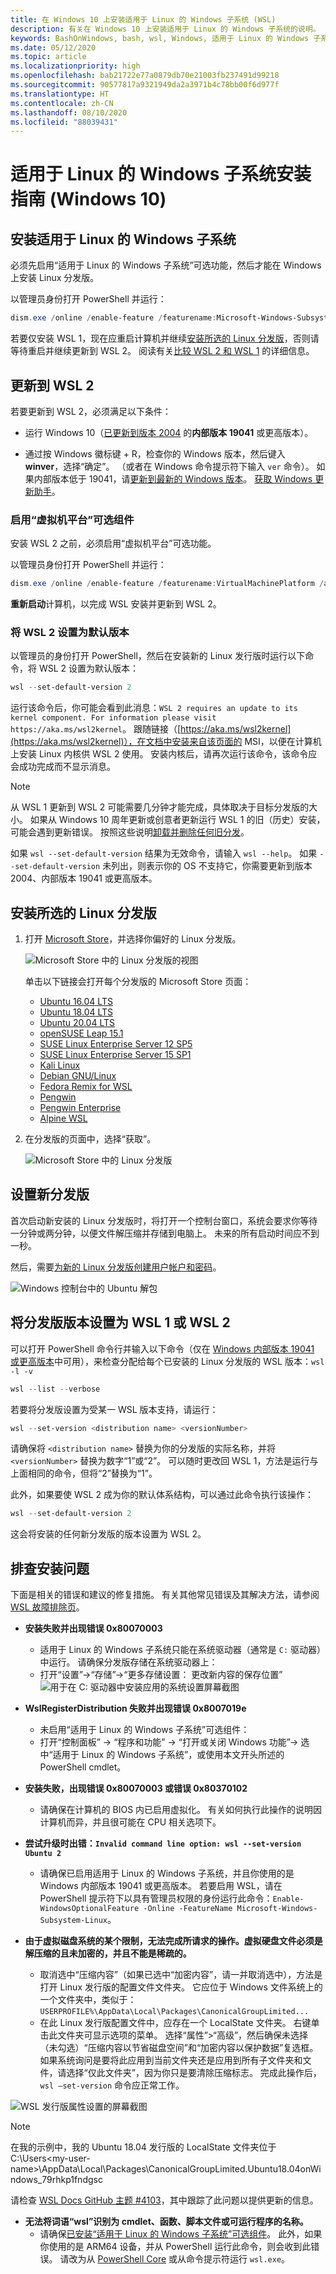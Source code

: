 ```yaml
---
title: 在 Windows 10 上安装适用于 Linux 的 Windows 子系统 (WSL)
description: 有关在 Windows 10 上安装适用于 Linux 的 Windows 子系统的说明。
keywords: BashOnWindows, bash, wsl, Windows, 适用于 Linux 的 Windows 子系统, windows 子系统, ubuntu, debian, suse, Windows 10, 安装, 启用, WSL2, 版本 2
ms.date: 05/12/2020
ms.topic: article
ms.localizationpriority: high
ms.openlocfilehash: bab21722e77a0879db70e21003fb237491d99218
ms.sourcegitcommit: 90577817a9321949da2a3971b4c78bb00f6d977f
ms.translationtype: HT
ms.contentlocale: zh-CN
ms.lasthandoff: 08/10/2020
ms.locfileid: "88039431"
---
```

# <a name="windows-subsystem-for-linux-installation-guide-for-windows-10"></a>适用于 Linux 的 Windows 子系统安装指南 (Windows 10)

## <a name="install-the-windows-subsystem-for-linux"></a>安装适用于 Linux 的 Windows 子系统

必须先启用“适用于 Linux 的 Windows 子系统”可选功能，然后才能在 Windows 上安装 Linux 分发版。

以管理员身份打开 PowerShell 并运行：

```powershell
dism.exe /online /enable-feature /featurename:Microsoft-Windows-Subsystem-Linux /all /norestart
```

若要仅安装 WSL 1，现在应重启计算机并继续[安装所选的 Linux 分发版](./install-win10.md#install-your-linux-distribution-of-choice)，否则请等待重启并继续更新到 WSL 2。 阅读有关[比较 WSL 2 和 WSL 1](./compare-versions.md) 的详细信息。

## <a name="update-to-wsl-2"></a>更新到 WSL 2

若要更新到 WSL 2，必须满足以下条件：

- 运行 Windows 10（[已更新到版本 2004](ms-settings:windowsupdate) 的**内部版本 19041** 或更高版本）。

- 通过按 Windows 徽标键 + R，检查你的 Windows 版本，然后键入 **winver**，选择“确定”。 （或者在 Windows 命令提示符下输入 `ver` 命令）。 如果内部版本低于 19041，请[更新到最新的 Windows 版本](ms-settings:windowsupdate)。 [获取 Windows 更新助手](https://www.microsoft.com/software-download/windows10)。

### <a name="enable-the-virtual-machine-platform-optional-component"></a>启用“虚拟机平台”可选组件

安装 WSL 2 之前，必须启用“虚拟机平台”可选功能。

以管理员身份打开 PowerShell 并运行：

```powershell
dism.exe /online /enable-feature /featurename:VirtualMachinePlatform /all /norestart
```

**重新启动**计算机，以完成 WSL 安装并更新到 WSL 2。

### <a name="set-wsl-2-as-your-default-version"></a>将 WSL 2 设置为默认版本

以管理员的身份打开 PowerShell，然后在安装新的 Linux 发行版时运行以下命令，将 WSL 2 设置为默认版本：

```powershell
wsl --set-default-version 2
```

运行该命令后，你可能会看到此消息：`WSL 2 requires an update to its kernel component. For information please visit https://aka.ms/wsl2kernel`。 跟随链接（[https://aka.ms/wsl2kernel](https://aka.ms/wsl2kernel)），在文档中安装来自该页面的 MSI，以便在计算机上安装 Linux 内核供 WSL 2 使用。 安装内核后，请再次运行该命令，该命令应会成功完成而不显示消息。 

> [!NOTE]
> 从 WSL 1 更新到 WSL 2 可能需要几分钟才能完成，具体取决于目标分发版的大小。 如果从 Windows 10 周年更新或创意者更新运行 WSL 1 的旧（历史）安装，可能会遇到更新错误。 按照这些说明[卸载并删除任何旧分发](https://docs.microsoft.com/windows/wsl/install-legacy#uninstallingremoving-the-legacy-distro)。 
>
> 如果 `wsl --set-default-version` 结果为无效命令，请输入 `wsl --help`。 如果 `--set-default-version` 未列出，则表示你的 OS 不支持它，你需要更新到版本 2004、内部版本 19041 或更高版本。

## <a name="install-your-linux-distribution-of-choice"></a>安装所选的 Linux 分发版

1. 打开 [Microsoft Store](https://aka.ms/wslstore)，并选择你偏好的 Linux 分发版。

    ![Microsoft Store 中的 Linux 分发版的视图](media/store.png)

    单击以下链接会打开每个分发版的 Microsoft Store 页面：

    - [Ubuntu 16.04 LTS](https://www.microsoft.com/store/apps/9pjn388hp8c9)
    - [Ubuntu 18.04 LTS](https://www.microsoft.com/store/apps/9N9TNGVNDL3Q)
    - [Ubuntu 20.04 LTS](https://www.microsoft.com/store/apps/9n6svws3rx71)
    - [openSUSE Leap 15.1](https://www.microsoft.com/store/apps/9NJFZK00FGKV)
    - [SUSE Linux Enterprise Server 12 SP5](https://www.microsoft.com/store/apps/9MZ3D1TRP8T1)
    - [SUSE Linux Enterprise Server 15 SP1](https://www.microsoft.com/store/apps/9PN498VPMF3Z)
    - [Kali Linux](https://www.microsoft.com/store/apps/9PKR34TNCV07)
    - [Debian GNU/Linux](https://www.microsoft.com/store/apps/9MSVKQC78PK6)
    - [Fedora Remix for WSL](https://www.microsoft.com/store/apps/9n6gdm4k2hnc)
    - [Pengwin](https://www.microsoft.com/store/apps/9NV1GV1PXZ6P)
    - [Pengwin Enterprise](https://www.microsoft.com/store/apps/9N8LP0X93VCP)
    - [Alpine WSL](https://www.microsoft.com/store/apps/9p804crf0395)

2. 在分发版的页面中，选择“获取”。

    ![Microsoft Store 中的 Linux 分发版](media/UbuntuStore.png)

## <a name="set-up-a-new-distribution"></a>设置新分发版

首次启动新安装的 Linux 分发版时，将打开一个控制台窗口，系统会要求你等待一分钟或两分钟，以便文件解压缩并存储到电脑上。 未来的所有启动时间应不到一秒。

然后，需要[为新的 Linux 分发版创建用户帐户和密码](./user-support.md)。

![Windows 控制台中的 Ubuntu 解包](media/UbuntuInstall.png)

## <a name="set-your-distribution-version-to-wsl-1-or-wsl-2"></a>将分发版版本设置为 WSL 1 或 WSL 2

可以打开 PowerShell 命令行并输入以下命令（仅在 [Windows 内部版本 19041 或更高版本](ms-settings:windowsupdate)中可用），来检查分配给每个已安装的 Linux 分发版的 WSL 版本：`wsl -l -v`

```powershell
wsl --list --verbose
```

若要将分发版设置为受某一 WSL 版本支持，请运行：

```powershell
wsl --set-version <distribution name> <versionNumber>
```

请确保将 `<distribution name>` 替换为你的分发版的实际名称，并将 `<versionNumber>` 替换为数字“1”或“2”。 可以随时更改回 WSL 1，方法是运行与上面相同的命令，但将“2”替换为“1”。

此外，如果要使 WSL 2 成为你的默认体系结构，可以通过此命令执行该操作：

```powershell
wsl --set-default-version 2
```

这会将安装的任何新分发版的版本设置为 WSL 2。

## <a name="troubleshooting-installation"></a>排查安装问题

下面是相关的错误和建议的修复措施。 有关其他常见错误及其解决方法，请参阅 [WSL 故障排除页](troubleshooting.md)。

- **安装失败并出现错误 0x80070003**
  - 适用于 Linux 的 Windows 子系统只能在系统驱动器（通常是 `C:` 驱动器）中运行。 请确保分发版存储在系统驱动器上：  
  - 打开“设置”->“存储”->“更多存储设置：  更改新内容的保存位置”
    ![用于在 C: 驱动器中安装应用的系统设置屏幕截图](media/AppStorage.png)

- **WslRegisterDistribution 失败并出现错误 0x8007019e**
  - 未启用“适用于 Linux 的 Windows 子系统”可选组件：
  - 打开“控制面板” -> “程序和功能” -> “打开或关闭 Windows 功能”-> 选中“适用于 Linux 的 Windows 子系统”，或使用本文开头所述的 PowerShell cmdlet。

- **安装失败，出现错误 0x80070003 或错误 0x80370102**
  - 请确保在计算机的 BIOS 内已启用虚拟化。 有关如何执行此操作的说明因计算机而异，并且很可能在 CPU 相关选项下。

- **尝试升级时出错：`Invalid command line option: wsl --set-version Ubuntu 2`**
  - 请确保已启用适用于 Linux 的 Windows 子系统，并且你使用的是 Windows 内部版本 19041 或更高版本。 若要启用 WSL，请在 PowerShell 提示符下以具有管理员权限的身份运行此命令：`Enable-WindowsOptionalFeature -Online -FeatureName Microsoft-Windows-Subsystem-Linux`。

- **由于虚拟磁盘系统的某个限制，无法完成所请求的操作。虚拟硬盘文件必须是解压缩的且未加密的，并且不能是稀疏的。**
  - 取消选中“压缩内容”（如果已选中“加密内容”，请一并取消选中），方法是打开 Linux 发行版的配置文件文件夹。 它应位于 Windows 文件系统上的一个文件夹中，类似于：`USERPROFILE%\AppData\Local\Packages\CanonicalGroupLimited...`
  - 在此 Linux 发行版配置文件中，应存在一个 LocalState 文件夹。 右键单击此文件夹可显示选项的菜单。 选择“属性”>“高级”，然后确保未选择（未勾选）“压缩内容以节省磁盘空间”和“加密内容以保护数据”复选框。 如果系统询问是要将此应用到当前文件夹还是应用到所有子文件夹和文件，请选择“仅此文件夹”，因为你只是要清除压缩标志。 完成此操作后，`wsl –set-version` 命令应正常工作。

![WSL 发行版属性设置的屏幕截图](media/troubleshooting-virtualdisk-compress.png)

> [!NOTE]
> 在我的示例中，我的 Ubuntu 18.04 发行版的 LocalState 文件夹位于 C:\Users\<my-user-name>\AppData\Local\Packages\CanonicalGroupLimited.Ubuntu18.04onWindows_79rhkp1fndgsc
>
> 请检查 [WSL Docs GitHub 主题 #4103](https://github.com/microsoft/WSL/issues/4103)，其中跟踪了此问题以提供更新的信息。

- **无法将词语“wsl”识别为 cmdlet、函数、脚本文件或可运行程序的名称。**
  - 请确保[已安装“适用于 Linux 的 Windows 子系统”可选组件](./install-win10.md#enable-the-virtual-machine-platform-optional-component)。 此外，如果你使用的是 ARM64 设备，并从 PowerShell 运行此命令，则会收到此错误。 请改为从 [PowerShell Core](https://docs.microsoft.com/powershell/scripting/install/installing-powershell-core-on-windows?view=powershell-6) 或从命令提示符运行 `wsl.exe`。
